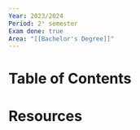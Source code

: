 ```yaml
---
Year: 2023/2024
Period: 2° semester
Exam done: true
Area: "[[Bachelor's Degree]]"
---
```

# Table of Contents

# Resources